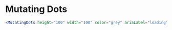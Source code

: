 ---
---

# Mutating Dots

```jsx live
<MutatingDots height="100" width="100" color="grey" ariaLabel="loading" />
```
